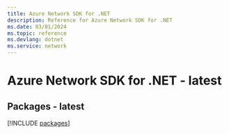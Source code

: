 ```yaml
---
title: Azure Network SDK for .NET
description: Reference for Azure Network SDK for .NET
ms.date: 03/01/2024
ms.topic: reference
ms.devlang: dotnet
ms.service: network
---
```

# Azure Network SDK for .NET - latest
## Packages - latest
[!INCLUDE [packages](network-index.md)]